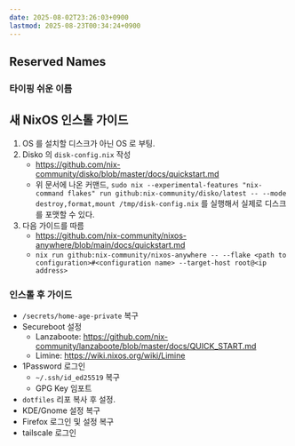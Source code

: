 ```yaml
---
date: 2025-08-02T23:26:03+0900
lastmod: 2025-08-23T00:34:24+0900
---
```



## Reserved Names

### 타이핑 쉬운 이름

## 새 NixOS 인스톨 가이드

1. OS 를 설치할 디스크가 아닌 OS 로 부팅.
2. Disko 의 `disk-config.nix` 작성
    - <https://github.com/nix-community/disko/blob/master/docs/quickstart.md>
    - 위 문서에 나온 커맨드, `sudo nix --experimental-features "nix-command flakes" run github:nix-community/disko/latest -- --mode destroy,format,mount /tmp/disk-config.nix` 를 실행해서 실제로 디스크를 포맷할 수 있다.
3. 다음 가이드를 따름
    - <https://github.com/nix-community/nixos-anywhere/blob/main/docs/quickstart.md>
    - `nix run github:nix-community/nixos-anywhere -- --flake <path to configuration>#<configuration name> --target-host root@<ip address>`

### 인스톨 후 가이드

- `/secrets/home-age-private` 복구
- Secureboot 설정
  - Lanzaboote: <https://github.com/nix-community/lanzaboote/blob/master/docs/QUICK_START.md>
  - Limine: <https://wiki.nixos.org/wiki/Limine>
- 1Password 로그인
  - `~/.ssh/id_ed25519` 복구
  - GPG Key 임포트
- `dotfiles` 리포 복사 후 설정.
- KDE/Gnome 설정 복구
- Firefox 로그인 및 설정 복구
- tailscale 로그인

<!--
vi:ft:sw=4
-->
